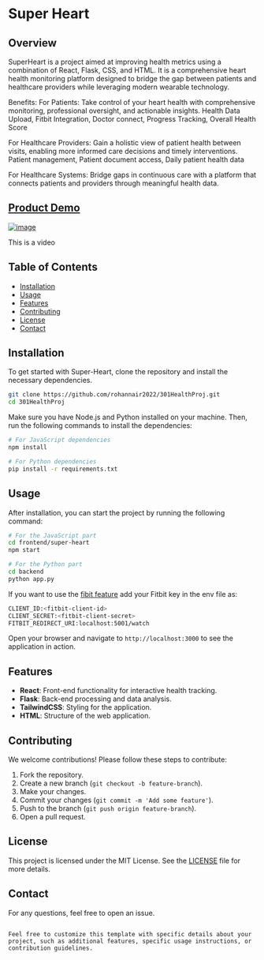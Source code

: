 # Super Heart


## Overview
SuperHeart is a project aimed at improving health metrics using a combination of React, Flask, CSS, and HTML. It is a comprehensive heart health monitoring platform designed to bridge the gap between patients and healthcare providers while leveraging modern wearable technology.

Benefits:
For Patients: Take control of your heart health with comprehensive monitoring, professional oversight, and actionable insights.
Health Data Upload, Fitbit Integration, Doctor connect, Progress Tracking, Overall Health Score

For Healthcare Providers: Gain a holistic view of patient health between visits, enabling more informed care decisions and timely interventions.
Patient management, Patient document access, Daily patient health data

For Healthcare Systems: Bridge gaps in continuous care with a platform that connects patients and providers through meaningful health data.

## [Product Demo](https://drive.google.com/file/d/129VqskSWf071mU7eiozLB-5TdyyEWTBp/view?usp=sharing) 
[![image](https://github.com/user-attachments/assets/3320e297-afed-4d01-8437-e4c5ece62792)](https://drive.google.com/file/d/129VqskSWf071mU7eiozLB-5TdyyEWTBp/view?usp=sharing) 

This is a video

## Table of Contents
- [Installation](#installation)
- [Usage](#usage)
- [Features](#features)
- [Contributing](#contributing)
- [License](#license)
- [Contact](#contact)

## Installation
To get started with Super-Heart, clone the repository and install the necessary dependencies.

```bash
git clone https://github.com/rohannair2022/301HealthProj.git
cd 301HealthProj
```

Make sure you have Node.js and Python installed on your machine. Then, run the following commands to install the dependencies:

```bash
# For JavaScript dependencies
npm install

# For Python dependencies
pip install -r requirements.txt
```

## Usage
After installation, you can start the project by running the following command:

```bash
# For the JavaScript part
cd frontend/super-heart
npm start

# For the Python part
cd backend
python app.py
```
If you want to use the [fibit feature](https://dev.fitbit.com/build/reference/web-api/developer-guide/getting-started/) add your Fitbit key in the env file as:
```bash
CLIENT_ID:<fitbit-client-id>
CLIENT_SECRET:<fitbit-client-secret>
FITBIT_REDIRECT_URI:localhost:5001/watch
```
Open your browser and navigate to `http://localhost:3000` to see the application in action.

## Features
- **React**: Front-end functionality for interactive health tracking.
- **Flask**: Back-end processing and data analysis.
- **TailwindCSS**: Styling for the application.
- **HTML**: Structure of the web application.

## Contributing
We welcome contributions! Please follow these steps to contribute:

1. Fork the repository.
2. Create a new branch (`git checkout -b feature-branch`).
3. Make your changes.
4. Commit your changes (`git commit -m 'Add some feature'`).
5. Push to the branch (`git push origin feature-branch`).
6. Open a pull request.

## License
This project is licensed under the MIT License. See the [LICENSE](LICENSE) file for more details.

## Contact
For any questions, feel free to open an issue.
```

Feel free to customize this template with specific details about your project, such as additional features, specific usage instructions, or contribution guidelines.

